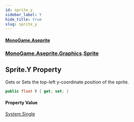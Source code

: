 ```yaml
---
id: sprite_y
sidebar_label: Y
hide_title: true
slug: sprite_y
---
```

#### [MonoGame.Aseprite](index 'index')
### [MonoGame.Aseprite.Graphics](monogame_aseprite_graphics 'MonoGame.Aseprite.Graphics').[Sprite](sprite 'MonoGame.Aseprite.Graphics.Sprite')
## Sprite.Y Property
Gets or Sets the top-left y-coordinate position of the sprite.  
```csharp
public float Y { get; set; }
```
#### Property Value
[System.Single](https://docs.microsoft.com/en-us/dotnet/api/System.Single 'System.Single')  
